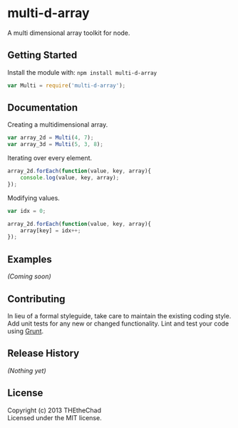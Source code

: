 # multi-d-array

A multi dimensional array toolkit for node.

## Getting Started
Install the module with: `npm install multi-d-array`

```javascript
var Multi = require('multi-d-array');
```

## Documentation

Creating a multidimensional array.
```javascript
var array_2d = Multi(4, 7);
var array_3d = Multi(5, 3, 8);
```

Iterating over every element.
```javascript
array_2d.forEach(function(value, key, array){
	console.log(value, key, array);
});
```

Modifying values.
```javascript
var idx = 0;

array_2d.forEach(function(value, key, array){
	array[key] = idx++;
});
```

## Examples
_(Coming soon)_

## Contributing
In lieu of a formal styleguide, take care to maintain the existing coding style. Add unit tests for any new or changed functionality. Lint and test your code using [Grunt](http://gruntjs.com/).

## Release History
_(Nothing yet)_

## License
Copyright (c) 2013 THEtheChad  
Licensed under the MIT license.
